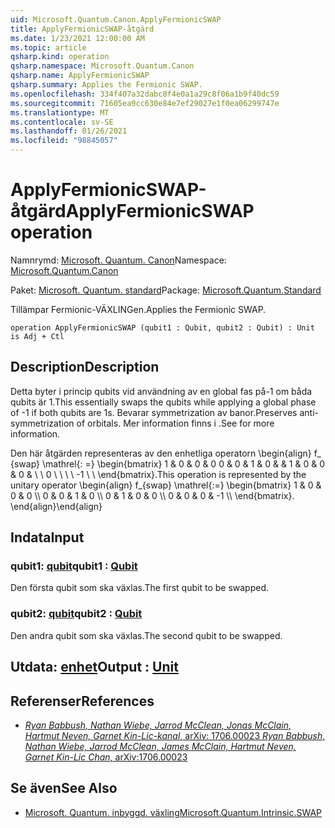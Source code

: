 ```yaml
---
uid: Microsoft.Quantum.Canon.ApplyFermionicSWAP
title: ApplyFermionicSWAP-åtgärd
ms.date: 1/23/2021 12:00:00 AM
ms.topic: article
qsharp.kind: operation
qsharp.namespace: Microsoft.Quantum.Canon
qsharp.name: ApplyFermionicSWAP
qsharp.summary: Applies the Fermionic SWAP.
ms.openlocfilehash: 334f407a32dabc8f4e0a1a29c8f06a1b9f40dc59
ms.sourcegitcommit: 71605ea9cc630e84e7ef29027e1f0ea06299747e
ms.translationtype: MT
ms.contentlocale: sv-SE
ms.lasthandoff: 01/26/2021
ms.locfileid: "98845057"
---
```

# <a name="applyfermionicswap-operation"></a><span data-ttu-id="12a4c-102">ApplyFermionicSWAP-åtgärd</span><span class="sxs-lookup"><span data-stu-id="12a4c-102">ApplyFermionicSWAP operation</span></span>

<span data-ttu-id="12a4c-103">Namnrymd: [Microsoft. Quantum. Canon](xref:Microsoft.Quantum.Canon)</span><span class="sxs-lookup"><span data-stu-id="12a4c-103">Namespace: [Microsoft.Quantum.Canon](xref:Microsoft.Quantum.Canon)</span></span>

<span data-ttu-id="12a4c-104">Paket: [Microsoft. Quantum. standard](https://nuget.org/packages/Microsoft.Quantum.Standard)</span><span class="sxs-lookup"><span data-stu-id="12a4c-104">Package: [Microsoft.Quantum.Standard](https://nuget.org/packages/Microsoft.Quantum.Standard)</span></span>


<span data-ttu-id="12a4c-105">Tillämpar Fermionic-VÄXLINGen.</span><span class="sxs-lookup"><span data-stu-id="12a4c-105">Applies the Fermionic SWAP.</span></span>

```qsharp
operation ApplyFermionicSWAP (qubit1 : Qubit, qubit2 : Qubit) : Unit is Adj + Ctl
```


## <a name="description"></a><span data-ttu-id="12a4c-106">Description</span><span class="sxs-lookup"><span data-stu-id="12a4c-106">Description</span></span>

<span data-ttu-id="12a4c-107">Detta byter i princip qubits vid användning av en global fas på-1 om båda qubits är 1.</span><span class="sxs-lookup"><span data-stu-id="12a4c-107">This essentially swaps the qubits while applying a global phase of -1 if both qubits are 1s.</span></span> <span data-ttu-id="12a4c-108">Bevarar symmetrization av banor.</span><span class="sxs-lookup"><span data-stu-id="12a4c-108">Preserves anti-symmetrization of orbitals.</span></span>
<span data-ttu-id="12a4c-109">Mer information finns i .</span><span class="sxs-lookup"><span data-stu-id="12a4c-109">See  for more information.</span></span>

<span data-ttu-id="12a4c-110">Den här åtgärden representeras av den enhetliga operatorn \begin{align} f_ {swap} \mathrel{: =} \begin{bmatrix} 1 & 0 & 0 & 0 0 & 0 & 1 & 0 & & 1 & 0 & 0 & 0 & \\ \\ 0 \\ \\ \\ \\ -1 \\ \\ \end{bmatrix}.</span><span class="sxs-lookup"><span data-stu-id="12a4c-110">This operation is represented by the unitary operator \begin{align} f_{swap} \mathrel{:=} \begin{bmatrix} 1 & 0 & 0 & 0 \\\\ 0 & 0 & 1 & 0 \\\\ 0 & 1 & 0 & 0 \\\\ 0 & 0 & 0 & -1 \\\\ \end{bmatrix}.</span></span>
<span data-ttu-id="12a4c-111">\end{align}</span><span class="sxs-lookup"><span data-stu-id="12a4c-111">\end{align}</span></span>

## <a name="input"></a><span data-ttu-id="12a4c-112">Indata</span><span class="sxs-lookup"><span data-stu-id="12a4c-112">Input</span></span>

### <a name="qubit1--qubit"></a><span data-ttu-id="12a4c-113">qubit1: [qubit](xref:microsoft.quantum.lang-ref.qubit)</span><span class="sxs-lookup"><span data-stu-id="12a4c-113">qubit1 : [Qubit](xref:microsoft.quantum.lang-ref.qubit)</span></span>

<span data-ttu-id="12a4c-114">Den första qubit som ska växlas.</span><span class="sxs-lookup"><span data-stu-id="12a4c-114">The first qubit to be swapped.</span></span>


### <a name="qubit2--qubit"></a><span data-ttu-id="12a4c-115">qubit2: [qubit](xref:microsoft.quantum.lang-ref.qubit)</span><span class="sxs-lookup"><span data-stu-id="12a4c-115">qubit2 : [Qubit](xref:microsoft.quantum.lang-ref.qubit)</span></span>

<span data-ttu-id="12a4c-116">Den andra qubit som ska växlas.</span><span class="sxs-lookup"><span data-stu-id="12a4c-116">The second qubit to be swapped.</span></span>



## <a name="output--unit"></a><span data-ttu-id="12a4c-117">Utdata: [enhet](xref:microsoft.quantum.lang-ref.unit)</span><span class="sxs-lookup"><span data-stu-id="12a4c-117">Output : [Unit](xref:microsoft.quantum.lang-ref.unit)</span></span>



## <a name="references"></a><span data-ttu-id="12a4c-118">Referenser</span><span class="sxs-lookup"><span data-stu-id="12a4c-118">References</span></span>

- [<span data-ttu-id="12a4c-119">*Ryan Babbush, Nathan Wiebe, Jarrod McClean, Jonas McClain, Hartmut Neven, Garnet Kin-Lic-kanal*, arXiv: 1706.00023</span><span class="sxs-lookup"><span data-stu-id="12a4c-119"> *Ryan Babbush, Nathan Wiebe, Jarrod McClean, James McClain, Hartmut Neven, Garnet Kin-Lic Chan*, arXiv:1706.00023 </span></span>](https://arxiv.org/pdf/1706.00023.pdf)

## <a name="see-also"></a><span data-ttu-id="12a4c-120">Se även</span><span class="sxs-lookup"><span data-stu-id="12a4c-120">See Also</span></span>

- [<span data-ttu-id="12a4c-121">Microsoft. Quantum. inbyggd. växling</span><span class="sxs-lookup"><span data-stu-id="12a4c-121">Microsoft.Quantum.Intrinsic.SWAP</span></span>](xref:Microsoft.Quantum.Intrinsic.SWAP)